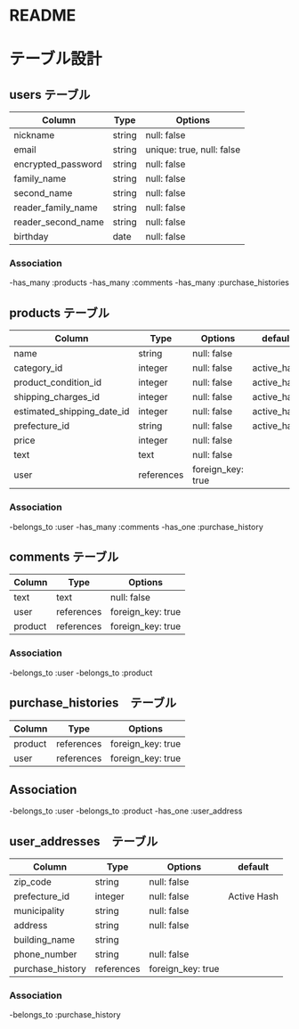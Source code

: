 # README

# テーブル設計

## users テーブル

| Column             | Type   | Options                   |
| ------------------ | ------ | ------------------------  |
| nickname           | string | null: false               |
| email              | string | unique: true, null: false |
| encrypted_password | string | null: false               |
| family_name        | string | null: false               |
| second_name        | string | null: false               |
| reader_family_name | string | null: false               |
| reader_second_name | string | null: false               |
| birthday           | date   | null: false               |


### Association

-has_many :products
-has_many :comments
-has_many :purchase_histories

## products テーブル

| Column                     | Type      | Options           | default     |
| -------------------------- | --------- | ----------------- |-------------|
| name                       | string    | null: false       |             |
| category_id                | integer   | null: false       | active_hash |
| product_condition_id       | integer   | null: false       | active_hash |
| shipping_charges_id        | integer   | null: false       | active_hash |
| estimated_shipping_date_id | integer   | null: false       | active_hash |
| prefecture_id              | string    | null: false       | active_hash |
| price                      | integer   | null: false       |             |
| text                       | text      | null: false       |             |
| user                       | references| foreign_key: true |             |

### Association

-belongs_to :user
-has_many   :comments
-has_one    :purchase_history


## comments テーブル

| Column      | Type       | Options           |
| ----------- | ---------- | ----------------- |
| text        | text       | null: false       |
| user        | references | foreign_key: true |
| product     | references | foreign_key: true |

### Association

-belongs_to :user
-belongs_to :product

##  purchase_histories　テーブル　

| Column      | Type        | Options              |
| ----------- | ----------- | -------------------- |
| product     | references  | foreign_key: true    |
| user        | references  | foreign_key: true    |

## Association

-belongs_to :user
-belongs_to :product
-has_one    :user_address

## user_addresses　テーブル

| Column                  | Type       | Options             | default
| ----------------------- | ---------  | --------------------| ----------
| zip_code                | string     | null: false         |
| prefecture_id           | integer    | null: false         | Active Hash
| municipality            | string     | null: false         |
| address                 | string     | null: false         |
| building_name           | string     |                     |
| phone_number            | string     | null: false         |
| purchase_history        |references  | foreign_key: true   |

### Association

-belongs_to    :purchase_history
